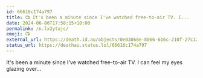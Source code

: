 ```yaml
---
id: 66616c174a797
title: 📺 It's been a minute since I've watched free-to-air TV. I...
date: 2024-06-06T17:58:15+10:00
permalink: /n.lx2ytujc/
emoji: 📺
external_url: https://death.id.au/objects/0e03068e-8066-616c-210f-27c123231834
status_url: https://deathau.status.lol/66616c174a797
---
```


It's been a minute since I've watched free-to-air TV. I can feel my eyes glazing over...
